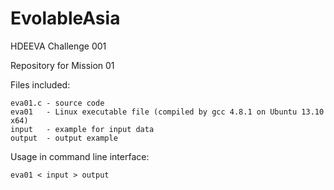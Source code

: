 EvolableAsia
============

HDEEVA Challenge 001


Repository for Mission 01

Files included:

	eva01.c - source code
	eva01	- Linux executable file (compiled by gcc 4.8.1 on Ubuntu 13.10 x64)
	input	- example for input data
	output	- output example

Usage in command line interface:

	eva01 < input > output
